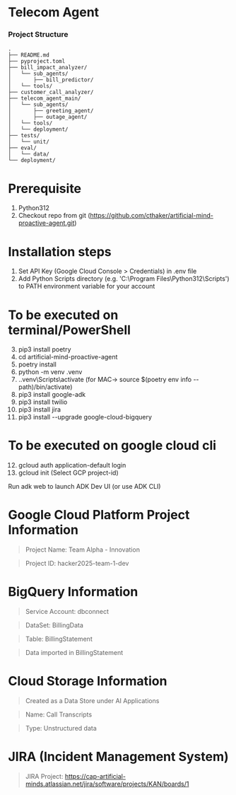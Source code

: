 # Telecom Agent


### Project Structure
```
.
├── README.md
├── pyproject.toml
├── bill_impact_analyzer/
│   └── sub_agents/
│       ├── bill_predictor/
│   └── tools/
├── customer_call_analyzer/
├── telecom_agent_main/
│   └── sub_agents/
│       ├── greeting_agent/
│       ├── outage_agent/
│   └── tools/
│   └── deployment/
├── tests/
│   └── unit/
├── eval/
│   └── data/
└── deployment/
```

# Prerequisite
1. Python312
2. Checkout repo from git (https://github.com/cthaker/artificial-mind-proactive-agent.git)

# Installation steps
1. Set API Key (Google Cloud Console > Credentials) in .env file
2. Add Python Scripts directory (e.g. 'C:\Program Files\Python312\Scripts') to PATH environment variable for your account
# To be executed on terminal/PowerShell
3. pip3 install poetry
4. cd artificial-mind-proactive-agent
5. poetry install
6. python -m venv .venv
7. .\.venv\Scripts\activate (for MAC-> source $(poetry env info --path)/bin/activate)
8. pip3 install google-adk
9. pip3 install twilio
10. pip3 install jira
11. pip3 install --upgrade google-cloud-bigquery
# To be executed on google cloud cli
12. gcloud auth application-default login 
13. gcloud init (Select GCP project-id)

Run adk web to launch ADK Dev UI (or use ADK CLI)

# Google Cloud Platform Project Information
  > Project Name: Team Alpha - Innovation

  > Project ID: hacker2025-team-1-dev

# BigQuery Information
  > Service Account: dbconnect
 
  > DataSet: BillingData

  > Table: BillingStatement
  
  > Data imported in BillingStatement

# Cloud Storage Information
  > Created as a Data Store under AI Applications

  > Name: Call Transcripts

  > Type: Unstructured data


# JIRA (Incident Management System)
  > JIRA Project: https://cap-artificial-minds.atlassian.net/jira/software/projects/KAN/boards/1


